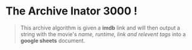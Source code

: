 # The Archive Inator 3000 !
> This archive algorithm is given a **imdb** link and will then output a string with the movie's *name, runtime, link and relevent tags* into a **google sheets** document.
